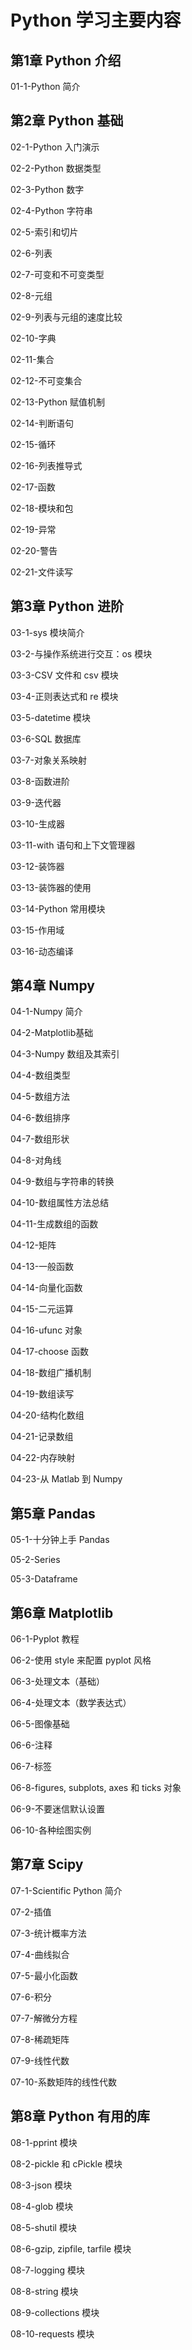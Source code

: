# Python 学习主要内容

## 第1章 Python 介绍

01-1-Python 简介

## 第2章 Python 基础

02-1-Python 入门演示

02-2-Python 数据类型

02-3-Python 数字

02-4-Python 字符串

02-5-索引和切片

02-6-列表

02-7-可变和不可变类型

02-8-元组

02-9-列表与元组的速度比较

02-10-字典

02-11-集合

02-12-不可变集合

02-13-Python 赋值机制

02-14-判断语句

02-15-循环

02-16-列表推导式

02-17-函数

02-18-模块和包

02-19-异常

02-20-警告

02-21-文件读写

## 第3章 Python 进阶

03-1-sys 模块简介

03-2-与操作系统进行交互：os 模块

03-3-CSV 文件和 csv 模块

03-4-正则表达式和 re 模块

03-5-datetime 模块

03-6-SQL 数据库

03-7-对象关系映射

03-8-函数进阶

03-9-迭代器

03-10-生成器

03-11-with 语句和上下文管理器

03-12-装饰器

03-13-装饰器的使用

03-14-Python 常用模块

03-15-作用域

03-16-动态编译

## 第4章 Numpy

04-1-Numpy 简介

04-2-Matplotlib基础

04-3-Numpy 数组及其索引

04-4-数组类型

04-5-数组方法

04-6-数组排序

04-7-数组形状

04-8-对角线

04-9-数组与字符串的转换

04-10-数组属性方法总结

04-11-生成数组的函数

04-12-矩阵

04-13-一般函数

04-14-向量化函数

04-15-二元运算

04-16-ufunc 对象

04-17-choose 函数

04-18-数组广播机制

04-19-数组读写

04-20-结构化数组

04-21-记录数组

04-22-内存映射

04-23-从 Matlab 到 Numpy

## 第5章 Pandas

05-1-十分钟上手 Pandas

05-2-Series

05-3-Dataframe

## 第6章 Matplotlib

06-1-Pyplot 教程

06-2-使用 style 来配置 pyplot 风格

06-3-处理文本（基础）

06-4-处理文本（数学表达式）

06-5-图像基础

06-6-注释

06-7-标签

06-8-figures, subplots, axes 和 ticks 对象

06-9-不要迷信默认设置

06-10-各种绘图实例

## 第7章 Scipy

07-1-Scientific Python 简介

07-2-插值

07-3-统计概率方法

07-4-曲线拟合

07-5-最小化函数

07-6-积分

07-7-解微分方程

07-8-稀疏矩阵

07-9-线性代数

07-10-系数矩阵的线性代数

## 第8章 Python 有用的库

08-1-pprint 模块

08-2-pickle 和 cPickle 模块

08-3-json 模块

08-4-glob 模块

08-5-shutil 模块

08-6-gzip, zipfile, tarfile 模块

08-7-logging 模块

08-8-string 模块

08-9-collections 模块

08-10-requests 模块
